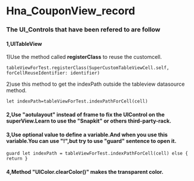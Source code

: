 # Hna_CouponView_record
### The UI_Controls that have been refered to are follow
#### 1,UITableView
1)Use the method called **registerClass** to reuse the customcell.

```
tableViewForTest.registerClass(SuperCustomTableViewCell.self, forCellReuseIdentifier: identifier)
```
2)use this method to get the indexPath outside the tableview datasource method.
```
let indexPath=tableViewForTest.indexPathForCell(cell)
```
#### 2,Use "aotulayout" instead of frame to fix the UIControl on the superView.Learn to use the "Snapkit" or others third-party-rack.
#### 3,Use optional value to define a variable.And when you use this variable.You can use "!",but try to use "guard" sentence  to open it.
```
guard let indexPath = tableViewForTest.indexPathForCell(cell) else { return }
```
#### 4,Method "UIColor.clearColor()" makes the transparent color.

